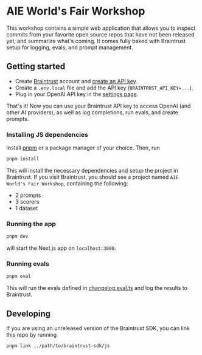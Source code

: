 # AIE World's Fair Workshop

This workshop contains a simple web application that allows you to inspect commits from your favorite
open source repos that have not been released yet, and summarize what's coming. It comes fully
baked with Braintrust setup for logging, evals, and prompt management.

## Getting started

- Create [Braintrust]("https://braintrust.dev") account and [create an API key](https://www.braintrust.dev/app/settings?subroute=api-keys).
- Create a `.env.local` file and add the API key (`BRAINTRUST_API_KEY=...`).
- Plug in your OpenAI API key in the [settings page](https://www.braintrust.dev/app/settings?subroute=secrets).

That's it! Now you can use your Braintrust API key to access OpenAI (and other AI providers), as well as log
completions, run evals, and create prompts.

### Installing JS dependencies

Install [pnpm](https://pnpm.io/installation) or a package manager of your choice. Then, run

```bash
pnpm install
```

This will install the necessary dependencies and setup the project in Braintrust. If you visit Braintrust, you
should see a project named `AIE World's Fair Workshop`, containing the following:
- 2 prompts
- 3 scorers
- 1 dataset

### Running the app

```bash
pnpm dev
```

will start the Next.js app on `localhost:3000`.

### Running evals

```bash
pnpm eval
```

This will run the evals defined in [changelog.eval.ts](./eval/changelog.eval.ts) and log the results to Braintrust.

## Developing

If you are using an unreleased version of the Braintrust SDK, you can link this repo by running

```
pnpm link ../path/to/braintrust-sdk/js
```
